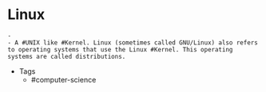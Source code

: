 # Linux
	-
	- A #UNIX like #Kernel. Linux (sometimes called GNU/Linux) also refers to operating systems that use the Linux #Kernel. This operating systems are called distributions.
- Tags
	- #computer-science